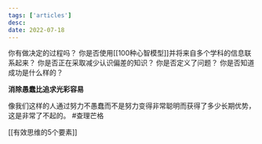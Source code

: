 ```yaml
---
tags: ['articles']
desc: 
date: 2022-07-18
---
```


你有做决定的过程吗？
你是否使用[[100种心智模型]]并将来自多个学科的信息联系起来？
你是否正在采取减少认识偏差的知识？
你是否定义了问题？
你是否知道成功是什么样的？


**消除愚蠢比追求光彩容易**


像我们这样的人通过努力不愚蠢而不是努力变得非常聪明而获得了多少长期优势，这是非常了不起的。
#查理芒格


[[有效思维的5个要素]]